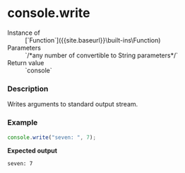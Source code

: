 # console.write

<dl>
<dt> Instance of </dt><dd markdown="1">
 [`Function`]({{site.baseurl}}\built-ins\Function) 
</dd>
<dt> Parameters </dt><dd markdown="1">
 `/*any number of convertible to String parameters*/` 
</dd>
<dt> Return value </dt><dd markdown="1">
 `console` 
</dd>
</dl>

### Description

Writes arguments to standard output stream.

### Example

```js
console.write("seven: ", 7);
```

**Expected output**

```
seven: 7
```

